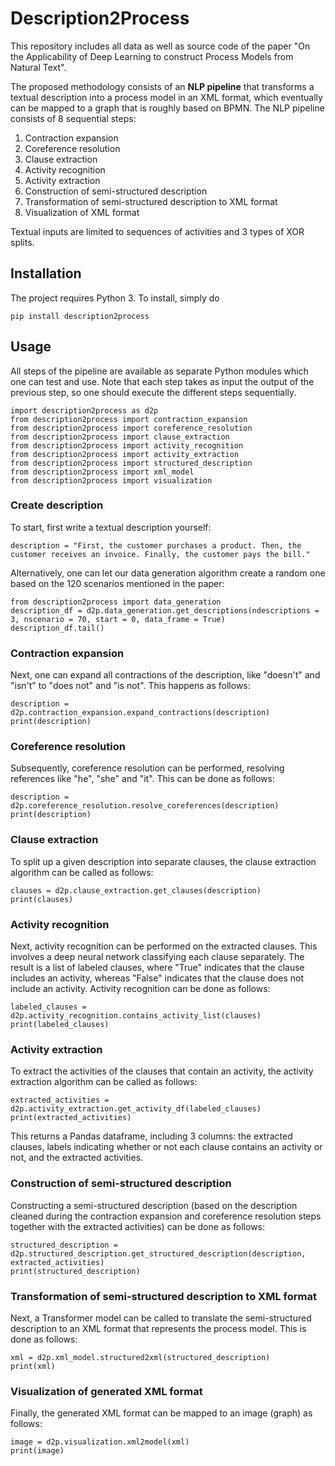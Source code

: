 # Description2Process
This repository includes all data as well as source code of the paper "On the Applicability of Deep Learning to construct Process Models from Natural Text". 

The proposed methodology consists of an **NLP pipeline** that transforms a textual description into a process model in an XML format, which eventually can be mapped to a graph that is roughly based on BPMN. The NLP pipeline consists of 8 sequential steps:

1. Contraction expansion
2. Coreference resolution
3. Clause extraction
4. Activity recognition
5. Activity extraction
6. Construction of semi-structured description
7. Transformation of semi-structured description to XML format
8. Visualization of XML format 

Textual inputs are limited to sequences of activities and 3 types of XOR splits.

## Installation 
The project requires Python 3. To install, simply do
```
pip install description2process
```

## Usage 
All steps of the pipeline are available as separate Python modules which one can test and use. Note that each step takes as input the output of the previous step, so one should execute the different steps sequentially. 

```
import description2process as d2p
from description2process import contraction_expansion
from description2process import coreference_resolution
from description2process import clause_extraction
from description2process import activity_recognition
from description2process import activity_extraction
from description2process import structured_description
from description2process import xml_model
from description2process import visualization
```
### Create description
To start, first write a textual description yourself: 
```
description = "First, the customer purchases a product. Then, the customer receives an invoice. Finally, the customer pays the bill."
```
Alternatively, one can let our data generation algorithm create a random one based on the 120 scenarios mentioned in the paper:
```
from description2process import data_generation
description_df = d2p.data_generation.get_descriptions(ndescriptions = 3, nscenario = 70, start = 0, data_frame = True)
description_df.tail()
```

### Contraction expansion 
Next, one can expand all contractions of the description, like "doesn't" and "isn't" to "does not" and "is not". This happens as follows:
```
description = d2p.contraction_expansion.expand_contractions(description)
print(description)
```

### Coreference resolution 
Subsequently, coreference resolution can be performed, resolving references like "he", "she" and "it". This can be done as follows:
```
description = d2p.coreference_resolution.resolve_coreferences(description)
print(description)
```

### Clause extraction
To split up a given description into separate clauses, the clause extraction algorithm can be called as follows:
```
clauses = d2p.clause_extraction.get_clauses(description)
print(clauses)
```

### Activity recognition
Next, activity recognition can be performed on the extracted clauses. This involves a deep neural network classifying each clause separately. The result is a list of labeled clauses, where "True" indicates that the clause includes an activity, whereas "False" indicates that the clause does not include an activity. Activity recognition can be done as follows:
```
labeled_clauses = d2p.activity_recognition.contains_activity_list(clauses)
print(labeled_clauses)
```

### Activity extraction
To extract the activities of the clauses that contain an activity, the activity extraction algorithm can be called as follows:
```
extracted_activities = d2p.activity_extraction.get_activity_df(labeled_clauses)
print(extracted_activities)
```
This returns a Pandas dataframe, including 3 columns: the extracted clauses, labels indicating whether or not each clause contains an activity or not, and the extracted activities.  

### Construction of semi-structured description
Constructing a semi-structured description (based on the description cleaned during the contraction expansion and coreference resolution steps together with the extracted activities) can be done as follows:
```
structured_description = d2p.structured_description.get_structured_description(description, extracted_activities)
print(structured_description)
```

### Transformation of semi-structured description to XML format
Next, a Transformer model can be called to translate the semi-structured description to an XML format that represents the process model. This is done as follows:
```
xml = d2p.xml_model.structured2xml(structured_description)
print(xml)
```

### Visualization of generated XML format 
Finally, the generated XML format can be mapped to an image (graph) as follows:
```
image = d2p.visualization.xml2model(xml)
print(image)
```



